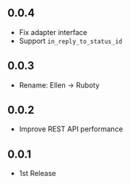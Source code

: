 ## 0.0.4
* Fix adapter interface
* Support `in_reply_to_status_id`

## 0.0.3
* Rename: Ellen -> Ruboty

## 0.0.2
* Improve REST API performance

## 0.0.1
* 1st Release
